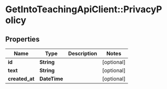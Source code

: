 # GetIntoTeachingApiClient::PrivacyPolicy

## Properties
Name | Type | Description | Notes
------------ | ------------- | ------------- | -------------
**id** | **String** |  | [optional] 
**text** | **String** |  | [optional] 
**created_at** | **DateTime** |  | [optional] 

